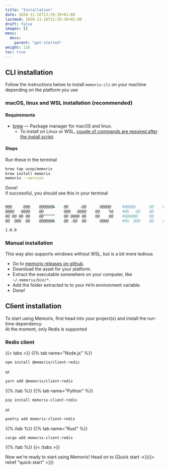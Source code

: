 ```yaml
---
title: "Installation"
date: 2020-11-16T13:59:39+01:00
lastmod: 2020-11-16T13:59:39+01:00
draft: false
images: []
menu:
  docs:
    parent: "get-started"
weight: 110
toc: true
---
```


## CLI installation

Follow the instructions below to install `memorix-cli` on your machine depending on the platform you use

### macOS, linux and WSL installation (recommended)

#### Requirements

- [brew](https://brew.sh/) — Package manager for macOS and linux.
  - To install on Linux or WSL, [couple of commands are required after the install script](https://docs.brew.sh/Homebrew-on-Linux).

#### Steps

Run these in the terminal

```bash
brew tap uvop/memorix
brew install memorix
memorix --version
```

Done!  
if successful, you should see this in your terminal

```bash

@@@     @@@    @@@@@@&    @@     .@@      @@@@@     #@@@@@      @@    @&    &@
@@@@   @@@@    @@         @@@   @@@@    @@    %@    #@&   @@    @@     @@@@@@
@@ @@ @@ @@    @@^^^^^    @@ @@@@ @@    @@    @@    #@@@@@@     @@     @@@@@@
@@  @@@  @@    @@@@@@&    @@ .@@  @@      @@@@      #@&  @@@    @@    @&    &@

1.0.0
```

### Manual installation

This way also supports windows without WSL, but is a bit more tedious

- Go to [memorix releases on github](https://github.com/uvop/memorix/releases).
- Download the asset for your platform.
- Extract the executable somewhere on your computer, like `~/.memorix/bin/*`.
- Add the folder extracted to to your `PATH` environment variable.
- Done!

## Client installation

To start using Memorix, first head into your project(s) and install the run-time dependency.  
At the moment, only Redis is supported

### Redis client

{{< tabs >}}
{{% tab name="Node.js" %}}

```bash
npm install @memorix/client-redis
```

or

```bash
yarn add @memorix/client-redis
```

{{% /tab %}}
{{% tab name="Python" %}}

```bash
pip install memorix-client-redis
```

or

```bash
poetry add memorix-client-redis
```

{{% /tab %}}
{{% tab name="Rust" %}}

```bash
cargo add memorix-client-redis
```

{{% /tab %}}
{{< /tabs >}}

Now we're ready to start using Memorix! Head on to [Quick start →]({{< relref "quick-start" >}})
